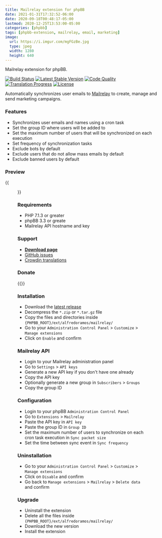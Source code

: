 ```yaml
---
title: Mailrelay extension for phpBB
date: 2021-01-31T17:32:52-06:00
date: 2020-09-18T00:48:17-05:00
lastmod: 2020-12-25T13:53:00-05:00
categories: [phpbb]
tags: [phpbb-extension, mailrelay, email, marketing]
image:
  url: https://i.imgur.com/mgFGzBe.jpg
  type: jpeg
  width: 1280
  height: 640
---
```

Mailrelay extension for phpBB.

[![Build Status](https://img.shields.io/github/workflow/status/AlfredoRamos/phpbb-ext-mailrelay/GitHub%20Actions%20CI?style=flat-square)](https://github.com/AlfredoRamos/phpbb-ext-mailrelay/actions)
[![Latest Stable Version](https://img.shields.io/github/tag/AlfredoRamos/phpbb-ext-mailrelay.svg?label=stable&style=flat-square)](https://github.com/AlfredoRamos/phpbb-ext-mailrelay/releases)
[![Code Quality](https://img.shields.io/codacy/grade/4f32454baf88449b864091d05c1a14c5.svg?style=flat-square)](https://app.codacy.com/manual/AlfredoRamos/phpbb-ext-mailrelay/dashboard)
[![Translation Progress](https://badges.crowdin.net/phpbb-ext-mailrelay/localized.svg)](https://crowdin.com/project/phpbb-ext-mailrelay)
[![License](https://img.shields.io/github/license/AlfredoRamos/phpbb-ext-mailrelay.svg?style=flat-square)](https://raw.githubusercontent.com/AlfredoRamos/phpbb-ext-mailrelay/master/license.txt)

Automatically synchronizes user emails to [Mailrelay](https://mailrelay.com/) to create, manage and send marketing campaigns.

<!--more-->
### Features

- Synchronizes user emails and names using a cron task
- Set the group ID where users will be added to
- Set the maximum number of users that will be synchronized on each execution
- Set frequency of synchronization tasks
- Exclude bots by default
- Exclude users that do not allow mass emails by default
- Exclude banned users by default

### Preview

{{<figure src="https://i.imgur.com/kkI1Z75.png" alt="Mailrelay ACP settings" class="img-fluid d-block mx-auto">}}

### Requirements

- PHP 7.1.3 or greater
- phpBB 3.3 or greate
- Mailrelay API hostname and key

### Support

- [**Download page**](https://github.com/AlfredoRamos/phpbb-ext-mailrelay/releases)
- [GitHub issues](https://github.com/AlfredoRamos/phpbb-ext-mailrelay/issues)
- [Crowdin translations](https://crowdin.com/project/phpbb-ext-mailrelay)

### Donate

{{<donate>}}

### Installation

- Download the [latest release](https://github.com/AlfredoRamos/phpbb-ext-mailrelay/releases)
- Decompress the `*.zip` or `*.tar.gz` file
- Copy the files and directories inside `{PHPBB_ROOT}/ext/alfredoramos/mailrelay/`
- Go to your `Administration Control Panel` > `Customize` > `Manage extensions`
- Click on `Enable` and confirm

### Mailrelay API

- Login to your Mailrelay administration panel
- Go to `Settings` > `API keys`
- Generate a new API key if you don't have one already
- Copy the API key
- Optionally generate a new group in `Subscribers` > `Groups`
- Copy the group ID

### Configuration

- Login to your phpBB `Administration Control Panel`
- Go to `Extensions` > `Mailrelay`
- Paste the API key in `API key`
- Paste the group ID in `Group ID`
- Set the maximum number of users to synchronize on each cron task execution in `Sync packet size`
- Set the time between sync event in `Sync frequency`

### Uninstallation

- Go to your `Administration Control Panel` > `Customize` > `Manage extensions`
- Click on `Disable` and confirm
- Go back to `Manage extensions` > `Mailrelay` > `Delete data` and confirm

### Upgrade

- Uninstall the extension
- Delete all the files inside `{PHPBB_ROOT}/ext/alfredoramos/mailrelay/`
- Download the new version
- Install the extension
